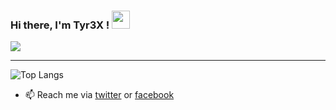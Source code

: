 ### Hi there, I'm Tyr3X ! <img src="https://github.com/TheDudeThatCode/TheDudeThatCode/blob/master/Assets/Hi.gif" width="29px">

<img src="https://github-readme-stats.vercel.app/api?username=tyr3x74&show_icons=true&hide_border=true&theme=radical"></img>
___

![Top Langs](https://github-readme-stats.vercel.app/api/top-langs/?username=mhankbarbar&theme=dark&hide=css,html)
- 📫 Reach me via [twitter](https://twitter.com/Tyr3x5/) or [facebook](https://www.facebook.com/idabagusyudha.idabagusyudha/)
